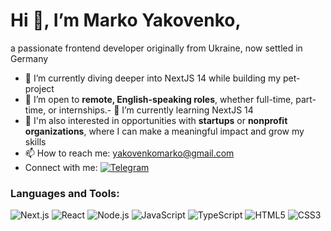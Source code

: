 # Hi 👋, I’m Marko Yakovenko,
a passionate frontend developer originally from Ukraine, now settled in Germany
- 🌱 I’m currently diving deeper into NextJS 14 while building my pet-project
- 💼 I’m open to **remote, English-speaking roles**, whether full-time, part-time, or internships.- 🌱 I’m currently learning NextJS 14
- 🚀 I'm also interested in opportunities with **startups** or **nonprofit organizations**, where I can make a meaningful impact and grow my skills
- 📫 How to reach me: [yakovenkomarko@gmail.com](mailto:yakovenkomarko@gmail.com)
- Connect with me:  [![Telegram](https://img.shields.io/badge/Telegram-2CA5E0?style=for-the-badge&logo=telegram&logoColor=white)](https://t.me/yourusername)
### Languages and Tools:
![Next.js](https://img.shields.io/badge/-Next.js-000000?style=flat&logo=nextdotjs&logoColor=white)
![React](https://img.shields.io/badge/-React-61DAFB?style=flat&logo=react&logoColor=black)
![Node.js](https://img.shields.io/badge/-Node.js-339933?style=flat&logo=node.js&logoColor=white)
![JavaScript](https://img.shields.io/badge/-JavaScript-F7DF1E?style=flat&logo=javascript&logoColor=black)
![TypeScript](https://img.shields.io/badge/-TypeScript-3178C6?style=flat&logo=typescript&logoColor=white)
![HTML5](https://img.shields.io/badge/-HTML5-E34F26?style=flat&logo=html5&logoColor=white)
![CSS3](https://img.shields.io/badge/-CSS3-1572B6?style=flat&logo=css3&logoColor=white)

<!---
mrkykvnk/mrkykvnk is a ✨ special ✨ repository because its `README.md` (this file) appears on your GitHub profile.
You can click the Preview link to take a look at your changes.
--->
